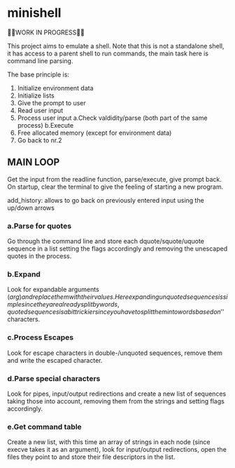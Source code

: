 # minishell

🚧🚧WORK IN PROGRESS🚧🚧

This project aims to emulate a shell. Note that this is not a standalone shell, it has access to a parent shell
to run commands, the main task here is command line parsing.

The base principle is:
1. Initialize environment data
2. Initialize lists
3. Give the prompt to user
4. Read user input
5. Process user input
    a.Check valdidity/parse (both part of the same process)
    b.Execute
6. Free allocated memory (except for environment data)
7. Go back to nr.2

## MAIN LOOP

Get the input from the readline function,
parse/execute, give prompt back.
On startup, clear the terminal to give
the feeling of starting a new program.

add_history: allows to go back on previously entered input using the up/down arrows

### a.Parse for quotes

Go through the command line and store each dquote/squote/uquote sequence in a list setting the flags accordingly and removing the unescaped
quotes in the process.

### b.Expand

Look for expandable arguments ($arg) and replace them with their values.
Here expanding unquoted sequences is simple since they are already split by words, quoted sequences is a bit trickier since you have to split them into words based on '$' characters.

### c.Process Escapes

Look for escape characters in double-/unquoted sequences, remove them and write the escaped character.

### d.Parse special characters

Look for pipes, input/output redirections and create a new list of sequences taking those into account, removing them from the strings and setting flags accordingly.

### e.Get command table

Create a new list, with this time an array of strings in each node (since execve takes it as an argument), look for input/output redirections, open the files they point to and store their file descriptors in the list.
